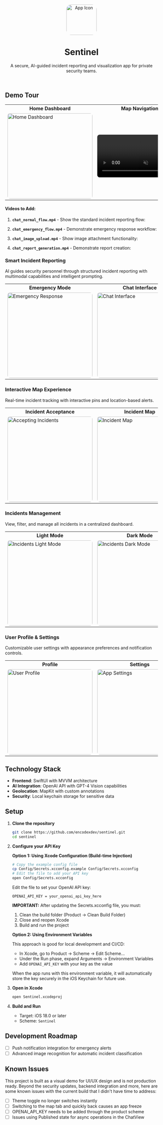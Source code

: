 <div align="center" style="padding-bottom: 16px;">
  <img src="docs/demo/app_icon.png" alt="App Icon" width="100" style="border-radius: 16px;" />
  <h1>Sentinel</h1>
  <p>A secure, AI-guided incident reporting and visualization app for private security teams.</p>
</div>

## Demo Tour

<div align="center">
  <table>
    <tr>
      <td align="center"><b>Home Dashboard</b></td>
      <td align="center"><b>Map Navigation</b></td>
    </tr>
    <tr>
      <td><img src="docs/demo/home_light.png" width="280" alt="Home Dashboard" style="border-radius: 8px;"/></td>
      <td><video src="docs/demo/map_dark_demo.mp4" width="280" autoplay loop muted style="border-radius: 8px;"></video></td>
    </tr>
  </table>
</div>

#### Videos to Add:

1. **`chat_normal_flow.mp4`** - Show the standard incident reporting flow:

2. **`chat_emergency_flow.mp4`** - Demonstrate emergency response workflow:

3. **`chat_image_upload.mp4`** - Show image attachment functionality:

4. **`chat_report_generation.mp4`** - Demonstrate report creation:

### Smart Incident Reporting

AI guides security personnel through structured incident reporting with multimodal capabilities and intelligent prompting.

<div align="center">
  <table>
    <tr>
      <td align="center"><b>Emergency Mode</b></td>
      <td align="center"><b>Chat Interface</b></td>
    </tr>
    <tr>
      <td><img src="docs/demo/chat_security_emergency.png" width="280" alt="Emergency Response" style="border-radius: 8px;"/></td>
      <td><img src="docs/demo/empty_chat_dark.png" width="280" alt="Chat Interface" style="border-radius: 8px;"/></td>
    </tr>
  </table>
</div>

### Interactive Map Experience

Real-time incident tracking with interactive pins and location-based alerts.

<div align="center">
  <table>
    <tr>
      <td align="center"><b>Incident Acceptance</b></td>
      <td align="center"><b>Incident Map</b></td>
    </tr>
    <tr>
      <td><img src="docs/demo/map_accept_incident_toast.png" width="280" alt="Accepting Incidents" style="border-radius: 8px;"/></td>
      <td><img src="docs/demo/map_dark.png" width="280" alt="Incident Map" style="border-radius: 8px;"/></td>
    </tr>
  </table>
</div>

### Incidents Management

View, filter, and manage all incidents in a centralized dashboard.

<div align="center">
  <table>
    <tr>
      <td align="center"><b>Light Mode</b></td>
      <td align="center"><b>Dark Mode</b></td>
    </tr>
    <tr>
      <td><img src="docs/demo/incidents_light.png" width="280" alt="Incidents Light Mode" style="border-radius: 8px;"/></td>
      <td><img src="docs/demo/incidents_dark.png" width="280" alt="Incidents Dark Mode" style="border-radius: 8px;"/></td>
    </tr>
  </table>
</div>

### User Profile & Settings

Customizable user settings with appearance preferences and notification controls.

<div align="center">
  <table>
    <tr>
      <td align="center"><b>Profile</b></td>
      <td align="center"><b>Settings</b></td>
    </tr>
    <tr>
      <td><img src="docs/demo/profile_light.png" width="280" alt="User Profile" style="border-radius: 8px;"/></td>
      <td><img src="docs/demo/settings_dark.png" width="280" alt="App Settings" style="border-radius: 8px;"/></td>
    </tr>
  </table>
</div>

## Technology Stack

- **Frontend**: SwiftUI with MVVM architecture
- **AI Integration**: OpenAI API with GPT-4 Vision capabilities
- **Geolocation**: MapKit with custom annotations
- **Security**: Local keychain storage for sensitive data

## Setup

1. **Clone the repository**

   ```bash
   git clone https://github.com/encodexdev/sentinel.git
   cd sentinel
   ```

2. **Configure your API Key**

   **Option 1: Using Xcode Configuration (Build-time Injection)**

   ```bash
   # Copy the example config file
   cp Config/Secrets.xcconfig.example Config/Secrets.xcconfig
   # Edit the file to add your API key
   open Config/Secrets.xcconfig
   ```

   Edit the file to set your OpenAI API key:

   ```
   OPENAI_API_KEY = your_openai_api_key_here
   ```

   **IMPORTANT:** After updating the Secrets.xcconfig file, you must:

   1. Clean the build folder (Product → Clean Build Folder)
   2. Close and reopen Xcode
   3. Build and run the project

   **Option 2: Using Environment Variables**

   This approach is good for local development and CI/CD:

   - In Xcode, go to Product → Scheme → Edit Scheme...
   - Under the Run phase, expand Arguments → Environment Variables
   - Add `OPENAI_API_KEY` with your key as the value

   When the app runs with this environment variable, it will automatically store the key securely in the iOS Keychain for future use.

3. **Open in Xcode**

   ```bash
   open Sentinel.xcodeproj
   ```

4. **Build and Run**
   - Target: iOS 18.0 or later
   - Scheme: `Sentinel`

## Development Roadmap

- [ ] Push notification integration for emergency alerts
- [ ] Advanced image recognition for automatic incident classification

## Known Issues

This project is built as a visual demo for UI/UX design and is not production ready. Beyond the security updates, backend integration and more, here are some known issues with the current build that I didn't have time to address:

- [ ] Theme toggle no longer switches instantly
- [ ] Switching to the map tab and quickly back causes an app freeze
- [ ] OPENAI_API_KEY needs to be added through the product scheme
- [ ] Issues using Published state for async operations in the ChatView

